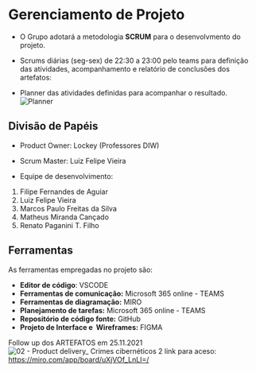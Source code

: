 # Gerenciamento de Projeto

* O Grupo adotará a metodologia **SCRUM** para o desenvolvmento do projeto.

* Scrums diárias (seg-sex) de 22:30 a 23:00 pelo teams para definição das atividades, acompanhamento e relatório de conclusões dos artefatos:

* Planner das atividades definidas para acompanhar o resultado.
![Planner](https://user-images.githubusercontent.com/89880598/135783288-47d45dcf-b527-4568-ab12-22bc466f8e36.png)



## Divisão de Papéis

* Product Owner: Lockey (Professores DIW)
* Scrum Master: Luiz Felipe Vieira

* Equipe de desenvolvimento: 
1. Filipe Fernandes de Aguiar
2. Luiz Felipe Vieira
3. Marcos Paulo Freitas da Silva
4. Matheus Miranda Cançado
5. Renato Paganini T. Filho

## Ferramentas

As ferramentas empregadas no projeto são:

- **Editor de código**: VSCODE
- **Ferramentas de comunicação:** Microsoft 365 online - TEAMS
- **Ferramentas de diagramação:** MIRO
- **Planejamento de tarefas:** Microsoft 365 online - TEAMS
- **Repositório de código fonte:** GitHub
- **Projeto de Interface e  Wireframes:** FIGMA

Follow up dos ARTEFATOS em 25.11.2021
![02 - Product delivery_ Crimes cibernéticos 2](https://user-images.githubusercontent.com/89880598/143512988-cd6520dc-fad6-415e-b123-bb4dbf8cf3db.jpg)
link para aceso: https://miro.com/app/board/uXjVOf_LnLI=/
